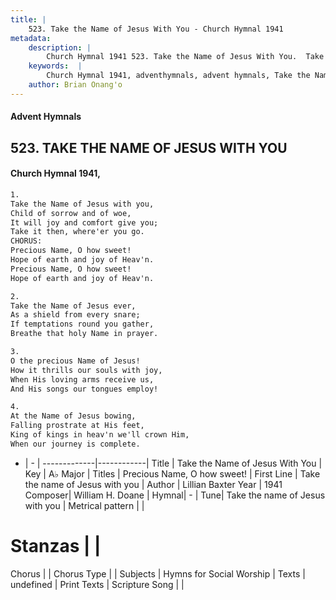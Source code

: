 ```yaml
---
title: |
    523. Take the Name of Jesus With You - Church Hymnal 1941
metadata:
    description: |
        Church Hymnal 1941 523. Take the Name of Jesus With You.  Take the Name of Jesus with you, Child of sorrow and of woe, It will joy and comfort give you; Take it then, where'er you go. CHORUS: Precious Name, O how sweet! Hope of earth and joy of Heav'n. Precious Name, O how sweet! Hope of earth and joy of Heav'n. 
    keywords:  |
        Church Hymnal 1941, adventhymnals, advent hymnals, Take the Name of Jesus With You, Take the name of Jesus with you . Precious Name, O how sweet!
    author: Brian Onang'o
---
```


#### Advent Hymnals
## 523. TAKE THE NAME OF JESUS WITH YOU
####  Church Hymnal 1941,

```txt
1.
Take the Name of Jesus with you,
Child of sorrow and of woe,
It will joy and comfort give you;
Take it then, where'er you go.
CHORUS:
Precious Name, O how sweet!
Hope of earth and joy of Heav'n.
Precious Name, O how sweet!
Hope of earth and joy of Heav'n.

2.
Take the Name of Jesus ever,
As a shield from every snare;
If temptations round you gather,
Breathe that holy Name in prayer.

3.
O the precious Name of Jesus!
How it thrills our souls with joy,
When His loving arms receive us,
And His songs our tongues employ!

4.
At the Name of Jesus bowing,
Falling prostrate at His feet,
King of kings in heav'n we'll crown Him,
When our journey is complete.

```

- |   -  |
-------------|------------|
Title | Take the Name of Jesus With You |
Key | A♭ Major |
Titles | Precious Name, O how sweet! |
First Line | Take the name of Jesus with you  |
Author | Lillian Baxter
Year | 1941
Composer| William H. Doane |
Hymnal|  - |
Tune| Take the name of Jesus with you |
Metrical pattern | |
# Stanzas |  |
Chorus |  |
Chorus Type |  |
Subjects | Hymns for Social Worship |
Texts | undefined |
Print Texts | 
Scripture Song |  |
    
